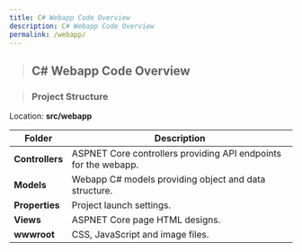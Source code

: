 ```yaml
---
title: C# Webapp Code Overview
description: C# Webapp Code Overview
permalink: /webapp/
---
```


> ## C# Webapp Code Overview

> ### Project Structure

Location: **src/webapp**

|Folder|Description|
|-----|-----|
|**Controllers**|ASPNET Core controllers providing API endpoints for the webapp.|
|**Models**|Webapp C# models providing object and data structure.|
|**Properties**|Project launch settings.|
|**Views**|ASPNET Core page HTML designs.|
|**wwwroot**|CSS, JavaScript and image files.|